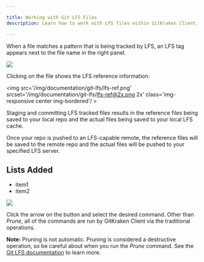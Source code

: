 ```yaml
---

title: Working with Git LFS Files
description: Learn how to work with LFS files within GitKraken Client.

---
```


When a file matches a pattern that is being tracked by LFS, an LFS tag appears next to the file name in the right panel.

<img src='/img/documentation/git-lfs/lfs-tag.png' srcset='/img/documentation/git-lfs/lfs-tag@2x.png 2x' class='img-responsive center img-bordered' />

Clicking on the file shows the LFS reference information:

<img src='/img/documentation/git-lfs/lfs-ref.png' srcset='/img/documentation/git-lfs/lfs-ref@2x.png 2x' class='img-responsive center img-bordered'/ >

Staging and committing LFS tracked files results in the reference files being saved to your local repo and the actual files being saved to your local LFS cache.  

Once your repo is pushed to an LFS-capable remote, the reference files will be saved to the remote repo and the actual files will be pushed to your specified LFS server.

## Lists Added
* item1
* item2

 <img src='/img/documentation/git-lfs/lfs-dropdown.png' srcset='/img/documentation/git-lfs/lfs-dropdown@2x.png 2x' class='img-responsive center img-bordered' />

Click the arrow on the button and select the desired command. Other than _Prune_, all of the commands are run by GitKraken Client via the traditional operations.

<div class='callout callout--success'>
    <p><strong>Note:</strong> Pruning is not automatic. Pruning is considered a destructive operation, so be careful about when you run the <em>Prune</em> command. See the <a href="https://github.com/git-lfs/git-lfs/blob/master/docs/man/git-lfs-prune.1.ronn" target="_blank">Git LFS documentation</a> to learn more.</p>
</div>
